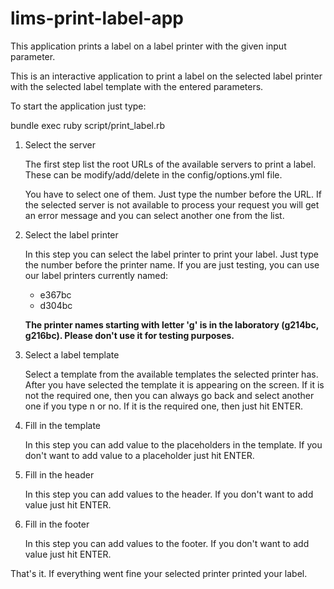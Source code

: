 lims-print-label-app
====================

This application prints a label on a label printer with the given input parameter.

This is an interactive application to print a label on the selected label printer
with the selected label template with the entered parameters.

To start the application just type:

bundle exec ruby script/print_label.rb

1. Select the server
    
    The first step list the root URLs of the available servers to print a label.
These can be modify/add/delete in the config/options.yml file.
    
    You have to select one of them. Just type the number before the URL.
If the selected server is not available to process your request you will get
an error message and you can select another one from the list.

2. Select the label printer

    In this step you can select the label printer to print your label.
Just type the number before the printer name.
    If you are just testing, you can use our label printers currently named:
    * e367bc
    * d304bc

    **The printer names starting with letter 'g' is in the laboratory (g214bc, g216bc). Please don't use it for testing purposes.**

3. Select a label template

    Select a template from the available templates the selected printer has.
After you have selected the template it is appearing on the screen.
If it is not the required one, then you can always go back and select another
one if you type n or no. If it is the required one, then just hit ENTER.

4. Fill in the template

    In this step you can add value to the placeholders in the template.
If you don't want to add value to a placeholder just hit ENTER.

5. Fill in the header

    In this step you can add values to the header.
If you don't want to add value just hit ENTER.

6. Fill in the footer

    In this step you can add values to the footer.
If you don't want to add value just hit ENTER.

That's it.
If everything went fine your selected printer printed your label.
